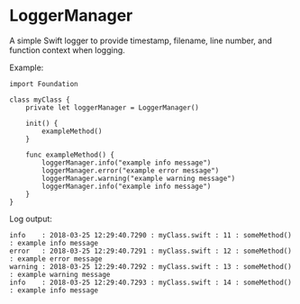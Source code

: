 # LoggerManager
A simple Swift logger to provide timestamp, filename, line number, and function context when logging.

Example:

```
import Foundation

class myClass {
    private let loggerManager = LoggerManager()
    
    init() {
        exampleMethod()
    }
    
    func exampleMethod() {
        loggerManager.info("example info message")
        loggerManager.error("example error message")
        loggerManager.warning("example warning message")        
        loggerManager.info("example info message")
    }
}
````

Log output:

```
info    : 2018-03-25 12:29:40.7290 : myClass.swift : 11 : someMethod() : example info message
error   : 2018-03-25 12:29:40.7291 : myClass.swift : 12 : someMethod() : example error message
warning : 2018-03-25 12:29:40.7292 : myClass.swift : 13 : someMethod() : example warning message
info    : 2018-03-25 12:29:40.7293 : myClass.swift : 14 : someMethod() : example info message
```
